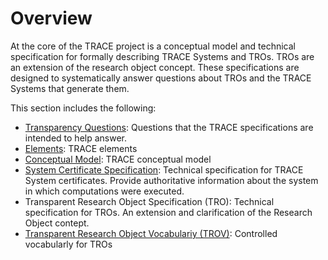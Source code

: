 # Overview

At the core of the TRACE project is a conceptual model and technical
specification for formally describing TRACE Systems and TROs. TROs are an
extension of the research object concept. These specifications are designed to
systematically answer questions about TROs and the TRACE Systems that generate
them.

This section includes the following:

* [Transparency Questions](questions): Questions that the TRACE specifications
  are intended to help answer.
* [Elements](elements): TRACE elements
* [Conceptual Model](conceptual-model): TRACE conceptual model
* [System Certificate Specification](system-certificate-spec): Technical
  specification for TRACE System certificates. Provide authoritative information
  about the system in which computations were executed.  
* Transparent Research Object Specification (TRO): Technical specification for TROs. An extension and
  clarification of the Research Object contept.
* <a  href="../specifications/0.1/doc/index-en.html"
  target="_blank">Transparent Research Object Vocabulariy (TROV)</a>: Controlled vocabularly for TROs
